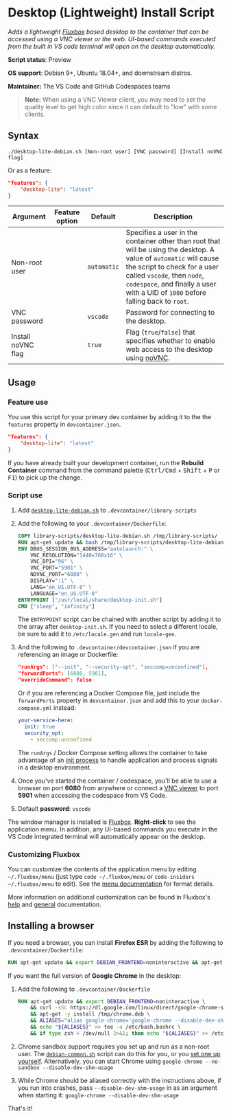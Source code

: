 # Desktop (Lightweight) Install Script

*Adds a lightweight [Fluxbox](http://fluxbox.org/) based desktop to the container that can be accessed using a VNC viewer or the web. UI-based commands executed from the built in VS code terminal will open on the desktop automatically.*

**Script status**: Preview

**OS support**: Debian 9+, Ubuntu 18.04+, and downstream distros.

**Maintainer:** The VS Code and GitHub Codespaces teams

> **Note:** When using a VNC Viewer client, you may need to set the quality level to get high color since it can default to "low" with some clients.

## Syntax

```text
./desktop-lite-debian.sh [Non-root user] [VNC password] [Install noVNC flag]
```

Or as a feature:

```json
"features": {
    "desktop-lite": "latest"
}
```

|Argument| Feature option |Default|Description|
|--------|----------------|-------|-----------|
|Non-root user| | `automatic`| Specifies a user in the container other than root that will be using the desktop. A value of `automatic` will cause the script to check for a user called `vscode`, then `node`, `codespace`, and finally a user with a UID of `1000` before falling back to `root`. |
|VNC password| | `vscode`| Password for connecting to the desktop.|
|Install noVNC flag| | `true`| Flag (`true`/`false`) that specifies whether to enable web access to the desktop using [noVNC](https://novnc.com/info.html).|

## Usage

### Feature use

You use this script for your primary dev container by adding it to the  the  `features` property in `devcontainer.json`. 

```json
"features": {
    "desktop-lite": "latest"
}
```

If you have already built your development container, run the **Rebuild Container** command from the command palette (<kbd>Ctrl/Cmd</kbd> + <kbd>Shift</kbd> + <kbd>P</kbd> or <kbd>F1</kbd>) to pick up the change.

### Script use

1. Add [`desktop-lite-debian.sh`](../desktop-lite-debian.sh) to `.devcontainer/library-scripts`

2. Add the following to your `.devcontainer/Dockerfile`:

    ```Dockerfile
    COPY library-scripts/desktop-lite-debian.sh /tmp/library-scripts/
    RUN apt-get update && bash /tmp/library-scripts/desktop-lite-debian.sh
    ENV DBUS_SESSION_BUS_ADDRESS="autolaunch:" \
        VNC_RESOLUTION="1440x768x16" \
        VNC_DPI="96" \
        VNC_PORT="5901" \
        NOVNC_PORT="6080" \
        DISPLAY=":1" \
        LANG="en_US.UTF-8" \
        LANGUAGE="en_US.UTF-8"
    ENTRYPOINT ["/usr/local/share/desktop-init.sh"]
    CMD ["sleep", "infinity"]
    ```

    The `ENTRYPOINT` script can be chained with another script by adding it to the array after `desktop-init.sh`.
    If you need to select a different locale, be sure to add it to `/etc/locale.gen` and run `locale-gen`.

3. And the following to `.devcontainer/devcontainer.json` if you are referencing an image or Dockerfile:

    ```json
    "runArgs": ["--init", "--security-opt", "seccomp=unconfined"],
    "forwardPorts": [6080, 5901],
    "overrideCommand": false
    ```

    Or if you are referencing a Docker Compose file, just include the `forwardPorts` property in `devcontainer.json` and add this to your `docker-compose.yml` instead:

    ```yaml
    your-service-here:
      init: true
      security_opt:
        - seccomp:unconfined
    ```

    The `runArgs` / Docker Compose setting allows the container to take advantage of an [init process](https://docs.docker.com/engine/reference/run/#specify-an-init-process) to handle application and process signals in a desktop environment.

4. Once you've started the container / codespace, you'll be able to use a browser on port **6080** from anywhere or connect a [VNC viewer](https://www.realvnc.com/en/connect/download/viewer/) to port **5901** when accessing the codespace from VS Code.

5. Default **password**: `vscode`

The window manager is installed is [Fluxbox](http://fluxbox.org/). **Right-click** to see the application menu. In addition, any UI-based commands you execute in the VS Code integrated terminal will automatically appear on the desktop.

### Customizing Fluxbox

You can customize the contents of the application menu by editing `~/.fluxbox/menu` (just type `code ~/.fluxbox/menu` or `code-insiders ~/.fluxbox/menu` to edit). See the [menu documentation](http://www.fluxbox.org/help/man-fluxbox-menu.php) for format details.

More information on additional customization can be found in Fluxbox's [help](http://www.fluxbox.org/help/) and [general](http://fluxbox.sourceforge.net/docbook/en/html/book1.html) documentation.

## Installing a browser

If you need a browser, you can install **Firefox ESR** by adding the following to `.devcontainer/Dockerfile`:

```Dockerfile
RUN apt-get update && export DEBIAN_FRONTEND=noninteractive && apt-get install -y firefox-esr
```

If you want the full version of **Google Chrome** in the desktop:

1. Add the following to `.devcontainer/Dockerfile`

    ```Dockerfile
    RUN apt-get update && export DEBIAN_FRONTEND=noninteractive \
        && curl -sSL https://dl.google.com/linux/direct/google-chrome-stable_current_amd64.deb -o /tmp/chrome.deb \
        && apt-get -y install /tmp/chrome.deb \
        && ALIASES="alias google-chrome='google-chrome --disable-dev-shm-usage'\nalias google-chrome-stable='google-chrome-stable --disable-dev-shm-usage'\n\alias x-www-browser='x-www-browser --disable-dev-shm-usage'\nalias gnome-www-browser='gnome-www-browser --disable-dev-shm-usage'" \
        && echo "${ALIASES}" >> tee -a /etc/bash.bashrc \
        && if type zsh > /dev/null 2>&1; then echo "${ALIASES}" >> /etc/zsh/zshrc; fi
    ```

2. Chrome sandbox support requires you set up and run as a non-root user. The [`debian-common.sh`](common.md) script can do this for you, or you [set one up yourself](https://aka.ms/vscode-remote/containers/non-root). Alternatively, you can start Chrome using `google-chrome --no-sandbox --disable-dev-shm-usage`

3. While Chrome should be aliased correctly with the instructions above, if you run into crashes, pass `--disable-dev-shm-usage` in as an argument when starting it: `google-chrome --disable-dev-shm-usage`

That's it!
